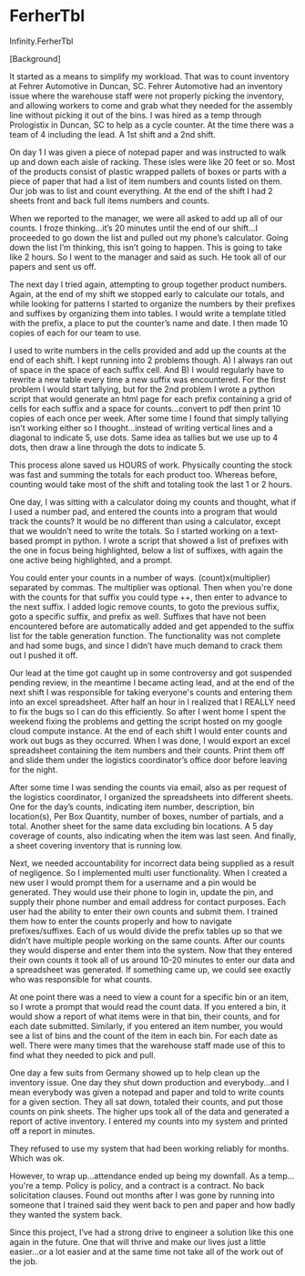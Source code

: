 # FerherTbl
Infinity.FerherTbl

[Background]

It started as a means to simplify my workload. That was to count inventory at Fehrer Automotive in Duncan, SC. Fehrer Automotive had an inventory issue where the warehouse staff were not properly picking the inventory, and allowing workers to come and grab what they needed for the assembly line without picking it out of the bins. I was hired as a temp through Prologistix in Duncan, SC to help as a cycle counter. At the time there was a team of 4 including the lead. A 1st shift and a 2nd shift.

On day 1 I was given a piece of notepad paper and was instructed to walk up and down each aisle of racking. These isles were like 20 feet or so. Most of the products consist of plastic wrapped pallets of boxes or parts with a piece of paper that had a list of item numbers and counts listed on them. Our job was to list and count everything. At the end of the shift I had 2 sheets front and back full items numbers and counts.

When we reported to the manager, we were all asked to add up all of our counts. I froze thinking…it’s 20 minutes until the end of our shift…I proceeded to go down the list and pulled out my phone’s calculator. Going down the list I’m thinking, this isn’t going to happen. This is going to take like 2 hours. So I went to the manager and said as such. He took all of our papers and sent us off.

The next day I tried again, attempting to group together product numbers. Again, at the end of my shift we stopped early to calculate our totals, and while looking for patterns I started to organize the numbers by their prefixes and suffixes by organizing them into tables. I would write a template titled with the prefix, a place to put the counter’s name and date. I then made 10 copies of each for our team to use.

I used to write numbers in the cells provided and add up the counts at the end of each shift. I kept running into 2 problems though. A) I always ran out of space in the space of each suffix cell. And B) I would regularly have to rewrite a new table every time a new suffix was encountered. For the first problem I would start tallying, but for the 2nd problem I wrote a python script that would generate an html page for each prefix containing a grid of cells for each suffix and a space for counts…convert to pdf then print 10 copies of each once per week. After some time I found that simply tallying isn’t working either so I thought…instead of writing vertical lines and a diagonal to indicate 5, use dots. Same idea as tallies but we use up to 4 dots, then draw a line through the dots to indicate 5.

This process alone saved us HOURS of work. Physically counting the stock was fast and summing the totals for each product too. Whereas before, counting would take most of the shift and totaling took the last 1 or 2 hours.

One day, I was sitting with a calculator doing my counts and thought, what if I used a number pad, and entered the counts into a program that would track the counts? It would be no different than using a calculator, except that we wouldn’t need to write the totals. So I started working on a text-based prompt in python. I wrote a script that showed a list of prefixes with the one in focus being highlighted, below a list of suffixes, with again the one active being highlighted, and a prompt.

You could enter your counts in a number of ways. (count)x(multiplier) separated by commas. The multiplier was optional. Then when you're done with the counts for that suffix you could type ++, then enter to advance to the next suffix. I added logic remove counts, to goto the previous suffix, goto a specific suffix, and prefix as well. Suffixes that have not been encountered before are automatically added and get appended to the suffix list for the table generation function. The functionality was not complete and had some bugs, and since I didn’t have much demand to crack them out I pushed it off.

Our lead at the time got caught up in some controversy and got suspended pending review, in the meantime I became acting lead, and at the end of the next shift I was responsible for taking everyone's counts and entering them into an excel spreadsheet. After half an hour in
I realized that I REALLY need to fix the bugs so I can do this efficiently. So after I went home I spent the weekend fixing the problems and getting the script hosted on my google cloud compute instance. At the end of each shift I would enter counts and work out bugs as they occurred. When I was done, I would export an excel spreadsheet containing the item numbers and their counts. Print them off and slide them under the logistics coordinator’s office door before leaving for the night.

After some time I was sending the counts via email, also as per request of the logistics coordinator, I organized the spreadsheets into different sheets. One for the day’s counts, indicating item number, description, bin location(s), Per Box Quantity, number of boxes, number of partials, and a total. Another sheet for the same data excluding bin locations. A 5 day coverage of counts, also indicating when the item was last seen. And finally, a sheet covering inventory that is running low.


Next, we needed accountability for incorrect data being supplied as a result of negligence. So I implemented multi user functionality. When I created a new user I would prompt them for a username and a pin would be generated. They would use their phone to login in, update the pin, and supply their phone number and email address for contact purposes. Each user had the ability to enter their own counts and submit them. I trained them how to enter the counts properly and how to navigate prefixes/suffixes. Each of us would divide the prefix tables up so that we didn’t have multiple people working on the same counts. After our counts they would disperse and enter them into the system. Now that they entered their own counts it took all of us around 10-20 minutes to enter our data and a spreadsheet was generated. If something came up, we could see exactly who was responsible for what counts.

At one point there was a need to view a count for a specific bin or an item, so I wrote a prompt  that would read the count data. If you entered a bin, it would show a report of what items were in that bin, their counts, and for each date submitted. Similarly, if you entered an item number, you would see a list of bins and the count of the item in each bin. For each date as well. There were many times that the warehouse staff made use of this to find what they needed to pick and pull.

One day a few suits from Germany showed up to help clean up the inventory issue. One day they shut down production and everybody…and I mean everybody was given a notepad and paper and told to write counts for a given section. They all sat down, totaled their counts, and put those counts on pink sheets. The higher ups took all of the data and generated a report of active inventory. I entered my counts into my system and printed off a report in minutes.

They refused to use my system that had been working reliably for months. Which was ok.

However, to wrap up…attendance ended up being my downfall. As a temp…you're a temp. Policy is policy, and a contract is a contract. No back solicitation clauses. Found out months after I was gone by running into someone that I trained said they went back to pen and paper and how badly they wanted the system back.

Since this project, I’ve had a strong drive to engineer a solution like this one again in the future. One that will thrive and make our lives just a little easier…or a lot easier and at the same time not take all of the work out of the job.
